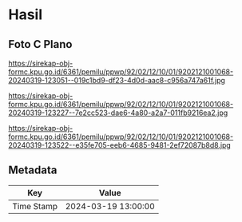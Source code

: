 # Hasil

## Foto C Plano

https://sirekap-obj-formc.kpu.go.id/6361/pemilu/ppwp/92/02/12/10/01/9202121001068-20240319-123051--019c1bd9-df23-4d0d-aac8-c956a747a61f.jpg

https://sirekap-obj-formc.kpu.go.id/6361/pemilu/ppwp/92/02/12/10/01/9202121001068-20240319-123227--7e2cc523-dae6-4a80-a2a7-011fb9216ea2.jpg

https://sirekap-obj-formc.kpu.go.id/6361/pemilu/ppwp/92/02/12/10/01/9202121001068-20240319-123522--e35fe705-eeb6-4685-9481-2ef72087b8d8.jpg


## Metadata

| Key        | Value               |
| ---------- | ------------------- |
| Time Stamp | 2024-03-19 13:00:00 |



